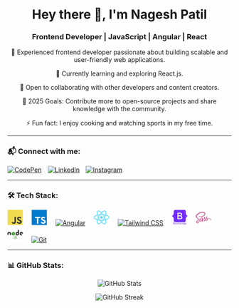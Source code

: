<h1 align="center">Hey there 👋, I'm Nagesh Patil</h1>
<h3 align="center">Frontend Developer | JavaScript | Angular | React</h3>

<div align="center">
  <p>🔹 Experienced frontend developer passionate about building scalable and user-friendly web applications.</p>
  <p>🌱 Currently learning and exploring React.js.</p>
  <p>🤝 Open to collaborating with other developers and content creators.</p>
  <p>🎯 2025 Goals: Contribute more to open-source projects and share knowledge with the community.</p>
  <p>⚡ Fun fact: I enjoy cooking and watching sports in my free time.</p>
</div>

<hr>

<h3 align="left">📬 Connect with me:</h3>
<p align="left">
  <a href="https://codepen.io/nageshp" target="_blank"><img src="https://raw.githubusercontent.com/rahuldkjain/github-profile-readme-generator/master/src/images/icons/Social/codepen.svg" alt="CodePen" width="30" height="30" style="margin-right: 10px;" /></a>
  <a href="https://linkedin.com/in/pnagesh" target="_blank"><img src="https://raw.githubusercontent.com/rahuldkjain/github-profile-readme-generator/master/src/images/icons/Social/linked-in-alt.svg" alt="LinkedIn" width="30" height="30" style="margin-right: 10px;" /></a>
  <a href="https://instagram.com/nageshp_dev" target="_blank"><img src="https://raw.githubusercontent.com/rahuldkjain/github-profile-readme-generator/master/src/images/icons/Social/instagram.svg" alt="Instagram" width="30" height="30" style="margin-right: 10px;" /></a>
</p>

<hr>

<h3 align="left">🛠️ Tech Stack:</h3>
<p align="left">
  <a href="https://developer.mozilla.org/en-US/docs/Web/JavaScript" target="_blank"><img src="https://raw.githubusercontent.com/devicons/devicon/master/icons/javascript/javascript-original.svg" alt="JavaScript" width="35" height="35" style="margin-right: 15px;" /></a>
  <a href="https://www.typescriptlang.org/" target="_blank"><img src="https://raw.githubusercontent.com/devicons/devicon/master/icons/typescript/typescript-original.svg" alt="TypeScript" width="35" height="35" style="margin-right: 15px;" /></a>
  <a href="https://angular.io/" target="_blank"><img src="https://angular.io/assets/images/logos/angular/angular.svg" alt="Angular" width="35" height="35" style="margin-right: 15px;" /></a>
  <a href="https://react.dev/" target="_blank"><img src="https://raw.githubusercontent.com/devicons/devicon/master/icons/react/react-original.svg" alt="React" width="35" height="35" style="margin-right: 15px;" /></a>
  <a href="https://tailwindcss.com/" target="_blank"><img src="https://www.vectorlogo.zone/logos/tailwindcss/tailwindcss-icon.svg" alt="Tailwind CSS" width="35" height="35" style="margin-right: 15px;" /></a>
  <a href="https://getbootstrap.com/" target="_blank"><img src="https://raw.githubusercontent.com/devicons/devicon/master/icons/bootstrap/bootstrap-plain-wordmark.svg" alt="Bootstrap" width="35" height="35" style="margin-right: 15px;" /></a>
  <a href="https://sass-lang.com/" target="_blank"><img src="https://raw.githubusercontent.com/devicons/devicon/master/icons/sass/sass-original.svg" alt="Sass" width="35" height="35" style="margin-right: 15px;" /></a>
  <a href="https://nodejs.org/" target="_blank"><img src="https://raw.githubusercontent.com/devicons/devicon/master/icons/nodejs/nodejs-original-wordmark.svg" alt="Node.js" width="35" height="35" style="margin-right: 15px;" /></a>
  <a href="https://git-scm.com/" target="_blank"><img src="https://www.vectorlogo.zone/logos/git-scm/git-scm-icon.svg" alt="Git" width="35" height="35" style="margin-right: 15px;" /></a>
</p>

<hr>

<h3 align="left">📊 GitHub Stats:</h3>
<p align="center">
  <img src="https://github-readme-stats.vercel.app/api?username=patil-nagesh&show_icons=true&locale=en" alt="GitHub Stats" />
</p>

<p align="center">
  <img src="https://github-readme-streak-stats.herokuapp.com/?user=patil-nagesh&" alt="GitHub Streak" />
</p>
